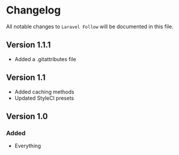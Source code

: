# Changelog

All notable changes to `Laravel Follow` will be documented in this file.

## Version 1.1.1
- Added a .gitattributes file

## Version 1.1
- Added caching methods
- Updated StyleCI presets

## Version 1.0

### Added
- Everything
